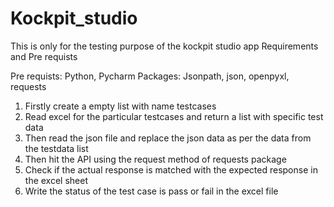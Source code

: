 # Kockpit_studio
This is only for the testing purpose of the kockpit studio app
Requirements and Pre requists

Pre requists: Python, Pycharm
Packages: Jsonpath, json, openpyxl, requests

1. Firstly create a empty list with name testcases
2. Read excel for the particular testcases and return a list with specific test data
3. Then read the json file and replace the json data as per the data from the testdata list
4. Then hit the API using the request method of requests package
5. Check if the actual response is matched with the expected response in the excel sheet
6. Write the status of the test case is pass or fail in the excel file
